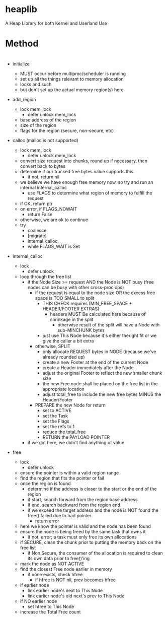 # heaplib
A Heap Library for both Kernel and Userland Use

# Method
#
 - initialize
	- MUST occur before multiproc/scheduler is running
	- set up all the things relevant to memory allocation
	- locks and such
	- but don't set up the actual memory region(s) here

 - add_region
	- lock mem_lock
		- defer unlock mem_lock
	- base address of the region
	- size of the region
	- flags for the region (secure, non-secure, etc)

 - calloc (malloc is not supported)
	- lock mem_lock
		- defer unlock mem_lock
	- convert size request into chunks, round up if necessary, then convert back to bytes
	- determine if our tracked free bytes value supports this
		- if not, return nil
	- we believe we have enough free memory now, so try and run an internal internal_calloc
		- use FLAGS to determine what region of memory to fulfill the request
	- if OK, return ptr
	- on error, if FLAGS_NOWAIT
		- return False
	- otherwise, we are ok to continue
	- try
		- coalesce
		- [migrate]
		- internal_calloc
		- while FLAGS_WAIT is Set

 - internal_calloc
	- lock
		- defer unlock
	- loop through the free list
		- if the Node Size >= request AND the Node is NOT busy (free nodes can be busy with other cross-proc ops)
			- if the request is equal to the node size OR the excess free space is TOO SMALL to split
				- THIS CHECK requires (MIN_FREE_SPACE + HEADER/FOOTER EXTRAS)
					- headers MUST Be calculated here because of shrinkage in the split
						- otherwise result of the split will have a Node with sub-MINCHUNK bytes
				- just use This Node because it's either theright fit or we give the caller a bit extra
			- otherwise, SPLIT
				- only allocate REQUEST bytes in NODE (because we've already rounded up)
				- create a new Footer at the end of the current Node
				- create a Header immediately after the Node
				- adjust the original Footer to reflect the new smaller chunk size
				- the new Free node shall be placed on the free list in the appropriate location
				- adjust total_free to include the new free bytes MINUS the Header/Footer
			- PREPARE the new Node for return
				- set to ACTIVE
				- set the Task
				- set the Flags
				- set the refs to 1
				- reduce the total_free 
				- RETURN the PAYLOAD POINTER
		- if we got here, we didn't find anything of value

 - free
	- lock
		- defer unlock
	- ensure the pointer is within a valid region range
	- find the region that fits the pointer or fail
	- once the region is found
		- determine if the address is closer to the start or the end of the region
		- if start, search forward from the region base address
		- if end, search backward from the region end
		- if we exceed the target address and the node is NOT found the free() failed due to bad pointer
			- return error
	- here we know the pointer is valid and the node has been found
	- ensure the node is being freed by the same task that owns it
		- if not, error; a task must only free its own allocations
	- if SECURE, clean the chunk prior to putting the memory back on the free list
		- if Non Secure, the consumer of the allocation is required to clean its own data prior to free()'ing
	- mark the node as NOT ACTIVE
	- find the closest Free node earlier in memory
		- if none exists, check hfree
			- if hfree is NOT nil, prev becomes hfree
	- if earlier node
		- link earlier node's next to This Node
		- link earlier node's old next's prev to This Node
	- if NO earlier node
		- set hfree to This Node
	- increase the Total Free count


